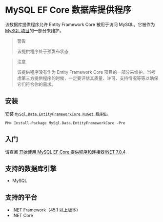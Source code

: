 # MySQL EF Core 数据库提供程序

该数据库提供程序允许 Entity Framework Core 被用于访问 MySQL。它被作为 [MySQL 项目](http://dev.mysql.com//)的一部分来维护。

> 警告
>
> 该提供程序处于预发布状态

> 注意
>
> 该提供程序没有作为 Entity Framework Core 项目的一部分来维护。当考虑第三方提供程序的时候，一定要评估其质量、许可、支持情况等等以确保它们符合你的需求。

## 安装

安装 [`MySql.Data.EntityFrameworkCore NuGet 程序包`](http://insidemysql.com/howto-starting-with-mysql-ef-core-provider-and-connectornet-7-0-4/)。

```console
PM> Install-Package MySql.Data.EntityFrameworkCore -Pre
```

## 入门

请查阅 [开始使用 MySQL EF Core 提供程序和连接器/NET 7.0.4](http://insidemysql.com/howto-starting-with-mysql-ef-core-provider-and-connectornet-7-0-4/)

## 支持的数据库引擎

* MySQL

## 支持的平台

* .NET Framework（45.1 以上版本）
* .NET Core